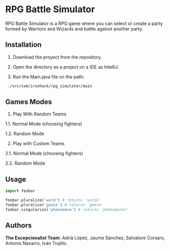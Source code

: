 # RPG Battle Simulator

RPG Battle Simulator is a RPG game where you can select or create a party formed by Warriors and Wizards and battle against another party.

## Installation

1. Download the proyect from the repository.

2. Open the directory as a project on a IDE as IntelliJ.

3. Run the Main.java file on the path:

```bash
 ./src/com/ironhack/rpg_simulator/main
```

## Games Modes

1. Play With Random Teams

  1.1. Normal Mode (choosing fighters)
  
  1.2. Random Mode

2. Play with Custom Teams

  2.1. Normal Mode (choosing fighters)
  
  2.2. Random Mode
  
## Usage

```python
import foobar

foobar.pluralize('word') # returns 'words'
foobar.pluralize('goose') # returns 'geese'
foobar.singularize('phenomena') # returns 'phenomenon'
```

## Authors
**The Excepcionalist Team**: Adrià López, Jaume Sánchez, Salvatore Corsaro, Antonio Navarro, Iván Trujillo.
